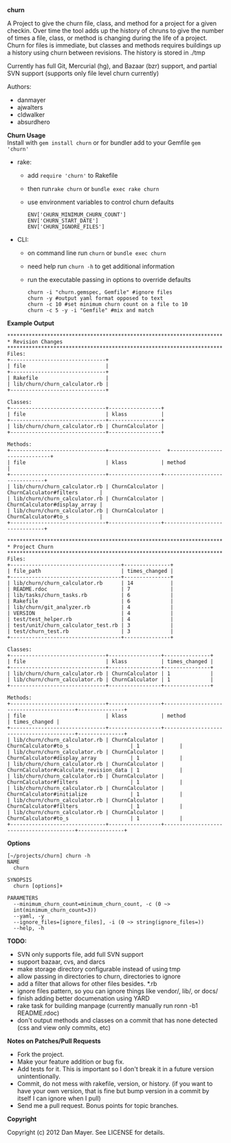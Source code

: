 __churn__

A Project to give the churn file, class, and method for a project for a given checkin. Over time the tool adds up the history of chruns to give the number of times a file, class, or method is changing during the life of a project.
Churn for files is immediate, but classes and methods requires buildings up a history using churn between revisions. The history is stored in ./tmp

Currently has full Git, Mercurial (hg), and Bazaar (bzr) support, and partial SVN support (supports only file level churn currently)

Authors:

* danmayer
* ajwalters 
* cldwalker
* absurdhero

__Churn Usage__  
Install with `gem install churn` or for bundler add to your Gemfile `gem 'churn'`

* rake:
  * add `require 'churn'` to Rakefile
  * then run`rake churn` or `bundle exec rake churn`
  * use environment variables to control churn defaults  
  
        ENV['CHURN_MINIMUM_CHURN_COUNT']  
        ENV['CHURN_START_DATE']  
        ENV['CHURN_IGNORE_FILES']
  
* CLI:  
  * on command line run `churn` or `bundle exec churn`
  * need help run `churn -h` to get additional information
  * run the executable passing in options to override defaults
  
        churn -i "churn.gemspec, Gemfile" #ignore files
        churn -y #output yaml format opposed to text
        churn -c 10 #set minimum churn count on a file to 10
        churn -c 5 -y -i "Gemfile" #mix and match
        
             
__Example Output__  

    **********************************************************************
    * Revision Changes 
    **********************************************************************
    Files: 
    +-------------------------------+
    | file                          |
    +-------------------------------+
    | Rakefile                      |
    | lib/churn/churn_calculator.rb |
    +-------------------------------+
     
    Classes: 
    +-------------------------------+-----------------+
    | file                          | klass           |
    +-------------------------------+-----------------+
    | lib/churn/churn_calculator.rb | ChurnCalculator |
    +-------------------------------+-----------------+
     
    Methods: 
    +-------------------------------+-----------------  +-------------------------------+
    | file                          | klass           | method                        |
    +-------------------------------+-----------------+-------------------------------+
    | lib/churn/churn_calculator.rb | ChurnCalculator | ChurnCalculator#filters       |
    | lib/churn/churn_calculator.rb | ChurnCalculator | ChurnCalculator#display_array |
    | lib/churn/churn_calculator.rb | ChurnCalculator | ChurnCalculator#to_s          |
    +-------------------------------+-----------------+-------------------------------+
   
    **********************************************************************
    * Project Churn 
    **********************************************************************
    Files: 
    +------------------------------------+---------------+
    | file_path                          | times_changed |
    +------------------------------------+---------------+
    | lib/churn/churn_calculator.rb      | 14            |
    | README.rdoc                        | 7             |
    | lib/tasks/churn_tasks.rb           | 6             |
    | Rakefile                           | 6             |
    | lib/churn/git_analyzer.rb          | 4             |
    | VERSION                            | 4             |
    | test/test_helper.rb                | 4             |
    | test/unit/churn_calculator_test.rb | 3             |
    | test/churn_test.rb                 | 3             |
    +------------------------------------+---------------+ 
   
    Classes: 
    +-------------------------------+-----------------+---------------+
    | file                          | klass           | times_changed |
    +-------------------------------+-----------------+---------------+
    | lib/churn/churn_calculator.rb | ChurnCalculator | 1             |
    | lib/churn/churn_calculator.rb | ChurnCalculator | 1             |
    +-------------------------------+-----------------+---------------+
     
    Methods: 
    +-------------------------------+-----------------+-----------------------------------------+---------------+
    | file                          | klass           | method                                  | times_changed |
    +-------------------------------+-----------------+-----------------------------------------+---------------+
    | lib/churn/churn_calculator.rb | ChurnCalculator | ChurnCalculator#to_s                    | 1             |
    | lib/churn/churn_calculator.rb | ChurnCalculator | ChurnCalculator#display_array           | 1             |
    | lib/churn/churn_calculator.rb | ChurnCalculator | ChurnCalculator#calculate_revision_data | 1             |
    | lib/churn/churn_calculator.rb | ChurnCalculator | ChurnCalculator#filters                 | 1             |
    | lib/churn/churn_calculator.rb | ChurnCalculator | ChurnCalculator#initialize              | 1             |
    | lib/churn/churn_calculator.rb | ChurnCalculator | ChurnCalculator#filters                 | 1             |
    | lib/churn/churn_calculator.rb | ChurnCalculator | ChurnCalculator#to_s                    | 1             |
    +-------------------------------+-----------------+-----------------------------------------+---------------+

__Options__

    [~/projects/churn] churn -h
    NAME
      churn
    
    SYNOPSIS
      churn [options]+
    
    PARAMETERS
      --minimum_churn_count=minimum_churn_count, -c (0 ~> 
      int(minimum_churn_count=3)) 
      --yaml, -y 
      --ignore_files=[ignore_files], -i (0 ~> string(ignore_files=)) 
      --help, -h 

__TODO:__  

* SVN only supports file, add full SVN support 
* support bazaar, cvs, and darcs
* make storage directory configurable instead of using tmp
* allow passing in directories to churn, directories to ignore
* add a filter that allows for other files besides. *.rb
* ignore files pattern, so you can ignore things like vendor/, lib/, or docs/
* finish adding better documenation using YARD
* rake task for building manpage (currently manually run  ronn -b1 README.rdoc)
* don't output methods and classes on a commit that has none detected (css and view only commits, etc)

__Notes on Patches/Pull Requests__
 
* Fork the project.
* Make your feature addition or bug fix.
* Add tests for it. This is important so I don't break it in a
  future version unintentionally.
* Commit, do not mess with rakefile, version, or history.
  (if you want to have your own version, that is fine but
   bump version in a commit by itself I can ignore when I pull)
* Send me a pull request. Bonus points for topic branches.

__Copyright__

Copyright (c) 2012 Dan Mayer. See LICENSE for details.
